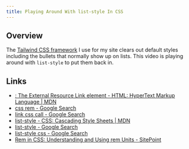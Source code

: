 ```yaml
---
title: Playing Around With list-style In CSS
---
```


Overview
--------

The [Tailwind CSS framework](https://tailwindcss.com) I use for my site clears out default styles including the bullets that normally show up on lists. This video is playing around with `list-style` to put them back in.


Links
-----


- [<link>: The External Resource Link element - HTML: HyperText Markup Language | MDN](https://developer.mozilla.org/en-US/docs/Web/HTML/Element/link)
- [css rem - Google Search](https://www.google.com/search?client=safari&rls=en&q=css+rem&ie=UTF-8&oe=UTF-8)
- [link css call - Google Search](https://www.google.com/search?client=safari&rls=en&q=link+css+call&ie=UTF-8&oe=UTF-8)
- [list-style - CSS: Cascading Style Sheets | MDN](https://developer.mozilla.org/en-US/docs/Web/CSS/list-style)
- [list-style - Google Search](https://www.google.com/search?client=safari&rls=en&q=list-style&ie=UTF-8&oe=UTF-8)
- [list-style css - Google Search](https://www.google.com/search?client=safari&rls=en&q=list-style+css&ie=UTF-8&oe=UTF-8)
- [Rem in CSS: Understanding and Using rem Units - SitePoint](https://www.sitepoint.com/understanding-and-using-rem-units-in-css/)
